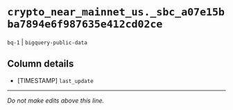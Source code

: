 # `crypto_near_mainnet_us._sbc_a07e15bba7894e6f987635e412cd02ce`
`bq-1` | `bigquery-public-data`

## Column details
* [TIMESTAMP] `last_update`

-------------------------------------------------------------------------------
*Do not make edits above this line.*
